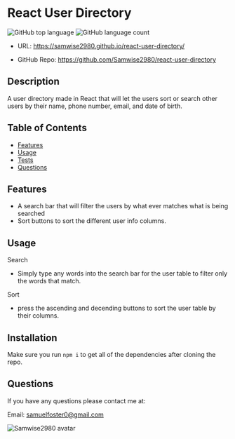 # React User Directory

![GitHub top language](https://img.shields.io/github/languages/top/Samwise2980/react-user-directory)
![GitHub language count](https://img.shields.io/github/languages/count/Samwise2980/react-user-directory)

- URL: https://samwise2980.github.io/react-user-directory/

- GitHub Repo: https://github.com/Samwise2980/react-user-directory



## Description

A user directory made in React that will let the users sort or search other users by their name, phone number, email, and date of birth.


## Table of Contents
- [Features](#features)
- [Usage](#usage)
- [Tests](#installation)
- [Questions](#questions)


## Features

- A search bar that will filter the users by what ever matches what is being searched
- Sort buttons to sort the different user info columns.

## Usage

Search 
- Simply type any words into the search bar for the user table to filter only the words that match.

Sort
- press the ascending and decending buttons to sort the user table by their columns.

## Installation

Make sure you run `npm i` to get all of the dependencies after cloning the repo.

## Questions

If you have any questions please contact me at:

Email: samuelfoster0@gmail.com

![Samwise2980 avatar](https://avatars1.githubusercontent.com/u/56857948?v=4)
